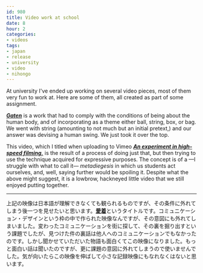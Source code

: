 ```yaml
---
id: 980
title: Video work at school
date: 8
hour: 2
categories:
- videos
tags:
- japan
- release
- university
- video
- nihongo
---
```


At university I've ended up working on several video pieces, most of them very fun to work at. Here are some of them, all created as part of some assignment.

<video-embed service="vimeo" id="134729669" width="500" height="281" />

[_**Gaten**_](https://vimeo.com/134729669) is a work that had to comply with the conditions of being about the human body, and of incorporating as a theme either ball, string, box, or bag. We went with string (amounting to not much but an initial pretext,) and our answer was devising a human swing. We just took it over the top.
<video-embed service="vimeo" id="148618680" width="500" height="281" />

This video, which I titled when uploading to Vimeo [**_An experiment in high-speed filming,_**](https://vimeo.com/148618680) is the result of a process of doing just that, but then trying to use the technique acquired for expressive purposes. The concept is of a —I struggle with what to call it— _metadiegesis_ in which us students act ourselves, and, well, saying further would be spoiling it. Despite what the above might suggest, it is a lowbrow, hackneyed little video that we still enjoyed putting together.

---

<!-- language -->

<video-embed service="vimeo" id="132215482" width="500" height="281" />

上記の映像は日本語が理解できなくても観られるものですが、その条件に外れてしまう後一つを見せたいと思います。[**愛着**](https://vimeo.com/132215482)というタイトルです。コミュニケーション・デザインという枠の中で作られた映像なんですが、その意図にも外れてしまいました。変わったコミュニケーションを街に探して、その裏を掘り出すという課題でしたが、見つけた件の裏話は他人へのコミュニケーションでもなかったのです。しかし聞かせていただいた物語も面白くてこの映像になりました。もっと面白い話は聞いたのですが、更に課題の意図に外れてしまうので使いませんでした。気が向いたらこの映像を伸ばして小さな記録映像にもなれなくはないと思います。

